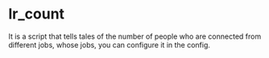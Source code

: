 # lr_count
 It is a script that tells tales of the number of people who are connected from different jobs, whose jobs, you can configure it in the config.
